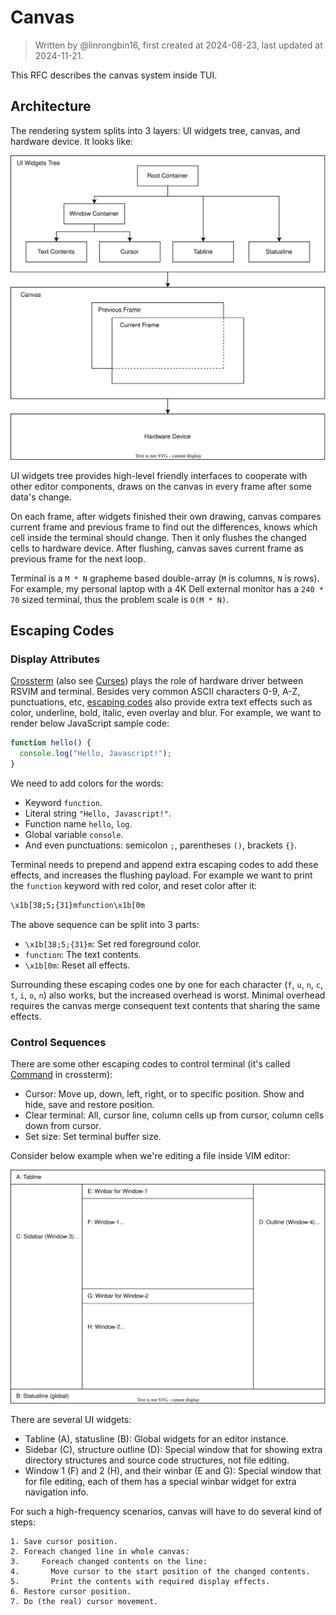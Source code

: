 # Canvas

> Written by @linrongbin16, first created at 2024-08-23, last updated at 2024-11-21.

This RFC describes the canvas system inside TUI.

## Architecture

The rendering system splits into 3 layers: UI widgets tree, canvas, and hardware device. It looks like:

![1](../images/1-TUI-2-Canvas.1.drawio.svg)

UI widgets tree provides high-level friendly interfaces to cooperate with other editor components, draws on the canvas in every frame after some data's change.

On each frame, after widgets finished their own drawing, canvas compares current frame and previous frame to find out the differences, knows which cell inside the terminal should change. Then it only flushes the changed cells to hardware device. After flushing, canvas saves current frame as previous frame for the next loop.

Terminal is a `M * N` grapheme based double-array (`M` is columns, `N` is rows). For example, my personal laptop with a 4K Dell external monitor has a `240 * 70` sized terminal, thus the problem scale is `O(M * N)`.

## Escaping Codes

### Display Attributes

[Crossterm](https://github.com/crossterm-rs/crossterm) (also see [Curses](<https://en.wikipedia.org/wiki/Curses_(programming_library)>)) plays the role of hardware driver between RSVIM and terminal. Besides very common ASCII characters 0-9, A-Z, punctuations, etc, [escaping codes](https://en.wikipedia.org/wiki/ANSI_escape_code) also provide extra text effects such as color, underline, bold, italic, even overlay and blur. For example, we want to render below JavaScript sample code:

```javascript
function hello() {
  console.log("Hello, Javascript!");
}
```

We need to add colors for the words:

- Keyword `function`.
- Literal string `"Hello, Javascript!"`.
- Function name `hello`, `log`.
- Global variable `console`.
- And even punctuations: semicolon `;`, parentheses `()`, brackets `{}`.

Terminal needs to prepend and append extra escaping codes to add these effects, and increases the flushing payload. For example we want to print the `function` keyword with red color, and reset color after it:

```bash
\x1b[38;5;{31}mfunction\x1b[0m
```

The above sequence can be split into 3 parts:

- `\x1b[38;5;{31}m`: Set red foreground color.
- `function`: The text contents.
- `\x1b[0m`: Reset all effects.

Surrounding these escaping codes one by one for each character (`f`, `u`, `n`, `c`, `t`, `i`, `o`, `n`) also works, but the increased overhead is worst. Minimal overhead requires the canvas merge consequent text contents that sharing the same effects.

### Control Sequences

There are some other escaping codes to control terminal (it's called [Command](https://docs.rs/crossterm/latest/crossterm/trait.Command.html) in crossterm):

- Cursor: Move up, down, left, right, or to specific position. Show and hide, save and restore position.
- Clear terminal: All, cursor line, column cells up from cursor, column cells down from cursor.
- Set size: Set terminal buffer size.

Consider below example when we're editing a file inside VIM editor:

![2](../images/1-TUI-2-Canvas.2.drawio.svg)

There are several UI widgets:

- Tabline (A), statusline (B): Global widgets for an editor instance.
- Sidebar (C), structure outline (D): Special window that for showing extra directory structures and source code structures, not file editing.
- Window 1 (F) and 2 (H), and their winbar (E and G): Special window that for file editing, each of them has a special winbar widget for extra navigation info.

For such a high-frequency scenarios, canvas will have to do several kind of steps:

```text
1. Save cursor position.
2. Foreach changed line in whole canvas:
3.     Foreach changed contents on the line:
4.       Move cursor to the start position of the changed contents.
5.       Print the contents with required display effects.
6. Restore cursor position.
7. Do (the real) cursor movement.
```
